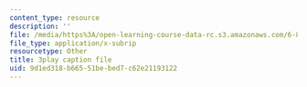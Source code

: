```yaml
---
content_type: resource
description: ''
file: /media/https%3A/open-learning-course-data-rc.s3.amazonaws.com/6-858-computer-systems-security-fall-2014/9d1ed318b66551bebed7c62e21193122_dNl22h1kW1k.vtt
file_type: application/x-subrip
resourcetype: Other
title: 3play caption file
uid: 9d1ed318-b665-51be-bed7-c62e21193122
---
```

